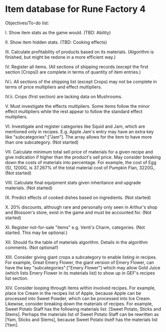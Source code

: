 # Item database for Rune Factory 4

Objectives/To-do list:

I. Show item stats as the game would. (TBD: Ability)

II. Show item hidden stats. (TBD: Cooking effects)

III. Calculate profitability of products based on its materials. (Algorithm is finished, but might be redone in a more efficient way.)

IV. Register all items. (All sections of shipping records (except the first section [Crops]) are complete in terms of quantity of item entries.)

IV.i. All sections of the shipping list (except Crops) may not be complete in terms of price multipliers and effect multipliers.

IV.ii. Crops (first section) are lacking data on Mushrooms.

V. Must investigate the effects multipliers. Some items follow the minor effect multipliers while the rest appear to follow the standard effect multipliers.

VI. Investigate and register categories like Squid and Jam, which are mentioned only in recipes. E.g. Apple Jam's entry may have an extra key like "subcategories":["Jam"]. The array allows for the item to have more than one subcategory. (Not started)

VII. Calculate minimum total sell price of materials for a given recipe and give indication if higher than the product's sell price. May consider breaking down the costs of materials into percentage. For example, the cost of Egg (S), 1200G, is 37.267% of the total material cost of Pumpkin Flan, 3220G,. (Not started)

VIII. Calculate final equipment stats given inheritance and upgrade materials. (Not started)

IX. Predict effects of cooked dishes based on ingredients. (Not started)

X. 20% discounts, although rare and personally only seen in Arthur's shop and Blossom's store, exist in the game and must be accounted for. (Not started)

XI. Register not-for-sale "items" e.g. Venti's Charm, categories. (Not started. This may be optional.)

XII. Should fix the table of materials algorithm. Details in the algorithm comments. (Not optional!)

XIII. Consider giving giant crops a subcategory to enable listing in recipes. For example, Great Emery Flower, the giant version of Emery Flower, can have the key "subcategories":["Emery Flower"] which may allow Gold Juice (which lists Emery Flower in its materials list) to show up in GEF's recipes list section.

XIV. Consider looping through items within involved recipes. For example, place Ice Cream in the recipes list of Apple, because Apple can be processed into Sweet Powder, which can be processed into Ice Cream. Likewise, consider breaking down the materials of recipes. For example, Sweet Potato Staff has the following materials list: [Sweet Potato, Sticks and Stems]. Perhaps the materials list of Sweet Potato Staff can be rewritten as [Yam, Sticks and Stems], because Sweet Potato itself has the materials list [Yam].
